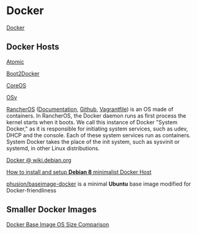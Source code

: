 # Docker #

[Docker](https://www.docker.com/)

## Docker Hosts ##

[Atomic](http://www.projectatomic.io/)

[Boot2Docker](https://github.com/boot2docker/boot2docker)

[CoreOS](https://coreos.com/)

[OSv](http://osv.io/)

[RancherOS](http://rancher.com/rancher-os/)
([Documentation](http://docs.rancher.com/os/),
[Github](https://github.com/rancher/os),
[Vagrantfile](https://github.com/rancher/os-vagrant))
is an OS made of containers.
In RancherOS, the Docker daemon runs as first process the kernel starts when it boots.
We call this instance of Docker "System Docker," as it is responsible for initiating system services,
such as udev, DHCP and the console. Each of these system services run as containers.
System Docker takes the place of the init system, such as sysvinit or systemd, in other Linux distributions.

[Docker @ wiki.debian.org](https://wiki.debian.org/Docker)

[How to install and setup **Debian 8** minimalist Docker Host](https://linuxconfig.org/how-to-install-and-setup-debian-8-minimalist-docker-host)

[phusion/baseimage-docker](https://github.com/phusion/baseimage-docker)
is a minimal **Ubuntu** base image modified for Docker-friendliness

## Smaller Docker Images ##

[Docker Base Image OS Size Comparison](https://www.brianchristner.io/docker-image-base-os-size-comparison/)
